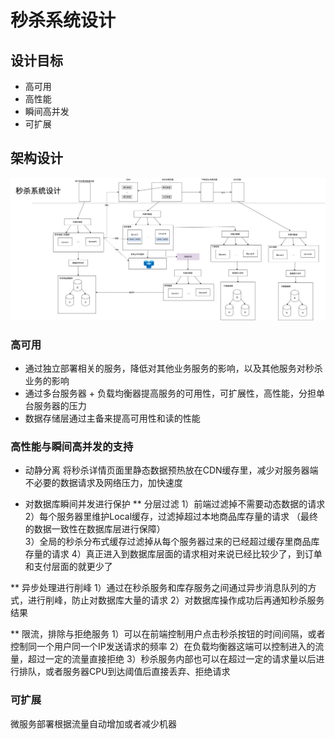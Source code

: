 # 秒杀系统设计

## 设计目标
* 高可用
* 高性能
* 瞬间高并发
* 可扩展

## 架构设计

![Seckill_Arch](resources/Seckill_Service_Arch.png)

### 高可用
* 通过独立部署相关的服务，降低对其他业务服务的影响，以及其他服务对秒杀业务的影响
* 通过多台服务器 + 负载均衡器提高服务的可用性，可扩展性，高性能，分担单台服务器的压力
* 数据存储层通过主备来提高可用性和读的性能

### 高性能与瞬间高并发的支持
* 动静分离
将秒杀详情页面里静态数据预热放在CDN缓存里，减少对服务器端不必要的数据请求及网络压力，加快速度

* 对数据库瞬间并发进行保护
** 分层过滤
1）前端过滤掉不需要动态数据的请求  
2）每个服务器里维护Local缓存，过滤掉超过本地商品库存量的请求 （最终的数据一致性在数据库层进行保障）  
3）全局的秒杀分布式缓存过滤掉从每个服务器过来的已经超过缓存里商品库存量的请求
4）真正进入到数据库层面的请求相对来说已经比较少了，到订单和支付层面的就更少了

** 异步处理进行削峰
1）通过在秒杀服务和库存服务之间通过异步消息队列的方式，进行削峰，防止对数据库大量的请求
2）对数据库操作成功后再通知秒杀服务结果

** 限流，排除与拒绝服务
1）可以在前端控制用户点击秒杀按钮的时间间隔，或者控制同一个用户同一个IP发送请求的频率
2）在负载均衡器这端可以控制进入的流量，超过一定的流量直接拒绝
3）秒杀服务内部也可以在超过一定的请求量以后进行排队，或者服务器CPU到达阈值后直接丢弃、拒绝请求

### 可扩展
微服务部署根据流量自动增加或者减少机器




